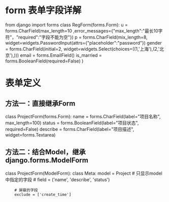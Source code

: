 


# form 表单字段详解
from django import forms
class RegForm(forms.Form):
    u = forms.CharField(max_length=10
    ,error_messages={"max_length":"最长10字符"，"required":"字段不能为空"})
    p = forms.CharField(mix_length=8,
    widget=widgets.PasswordInput(attrs={"placeholder":"password"})
    gender = forms.CharField(initial=2,
    widget=widgets.Select(choices=((1,'上海'),(2,'北京'),)))
    email = forms.EmailField()
    is_married = forms.BooleanField(required=False)
)

# 表单定义
## 方法一：直接继承Form
class ProjectForm(forms.Form):
    name = forms.CharField(label="项目名称", max_length=100)
    status = forms.BooleanField(label="项目状态", required=False)
    describe = forms.CharField(label="项目描述", widget=forms.Textarea)

## 方法二：结合Model，继承django.forms.ModelForm
class ProjectForm(ModelForm):
    class Meta:
        model = Project
        # 只显示model中指定的字段
        # field = ('name', 'describe', 'status')

        # 屏蔽的字段
        exclude = ['create_time']